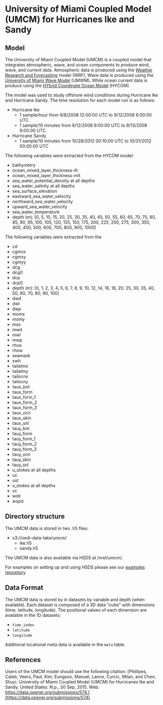 # University of Miami Coupled Model (UMCM) for Hurricanes Ike and Sandy

## Model

The University of Miami Coupled Model (UMCM) is a coupled model that integrates
atmospheric, wave, and ocean components to produce wind, wave, and current
data. Atmospheric data is produced using the [Weather Research and Forecasting](https://www.mmm.ucar.edu/weather-research-and-forecasting-model)
model (WRF), Wave data is produced using the [University of Miami Wave Model](https://umwm.org/)
(UMWM), While ocean current data is produce using the
[HYbrid Coordinate Ocean Model](https://www.hycom.org/) (HYCOM).

The model was used to study offshore wind conditions during Hurricane Ike
and Hurricane Sandy. The time resolution for each model run is as follows:

- Hurricane Ike
  - 1 sample/hour from 9/8/2008 12:00:00 UTC to 9/12/2008 6:00:00 UTC
  - 1 sample/10 minutes from 9/12/2008 6:00:00 UTC to 9/13/2008 9:00:00 UTC
- Hurricane Sandy
  - 1 sample/10 minutes from 10/28/2012 00:10:00 UTC to 10/31/2012 00:00:00 UTC

The following variables were extracted from the HYCOM model:
- bathymetry
- ocean_mixed_layer_thickness-ilt
- ocean_mixed_layer_thickness-mlt
- sea_water_potential_density at all depths
- sea_water_salinity at all depths
- sea_surface_elevation
- eastward_sea_water_velocity
- northward_sea_water_velocity
- upward_sea_water_velocity
- sea_water_temperature
- depth (m): [0, 5, 10, 15, 20, 25, 30, 35, 40, 45, 50, 55, 60, 65, 70, 75, 80, 85, 90, 95, 100, 105, 120, 135, 150, 175, 200, 225, 250, 275, 300, 350, 400, 450, 500, 600, 700, 800, 900, 1000]

The following variables were extracted from the
- cd
- cgmxx
- cgmxy
- cgmyy
- dcg
- dcg0
- dcp
- dcp0
- depth (m): [0, 1, 2, 3, 4, 5, 6, 7, 8, 9, 10, 12, 14, 16, 18, 20, 25, 30, 35, 40, 50, 60, 70, 80, 90, 100]
- dwd
- dwl
- dwp
- momx
- momy
- mss
- mwd
- mwl
- mwp
- rhoa
- rhow
- seamask
- swh
- tailatmx
- tailatmy
- tailocnx
- tailocny
- taux_bot
- taux_form
- taux_form_1
- taux_form_2
- taux_form_3
- taux_ocn
- taux_skin
- taux_snl
- tauy_bot
- tauy_form
- tauy_form_1
- tauy_form_2
- tauy_form_3
- tauy_ocn
- tauy_skin
- tauy_snl
- u_stokes at all depths
- uc
- ust
- v_stokes at all depths
- vc
- wdir
- wspd

## Directory structure

The UMCM data is stored in two .h5 files:
- s3://oedi-data-lake/umcm/
  - ike.h5
  - sandy.h5

The UMCM data is also available via HSDS at /nrel/umcm/.

For examples on setting up and using HSDS please see our [examples repository](https://github.com/nrel/hsds-examples)

## Data Format

The UMCM data is stored by in datasets by variable and depth (when available).
Each dataset is composed of a 3D data "cube" with dimensions (time, latitude,
longitude). The positional values of each dimension are available in the 1D
datasets:
- `time_index`
- `latitude`
- `longitude`

Additional locational meta data is available in the `meta` table.

## References

Users of the UMCM model should use the following citation:
[Phillipes, Caleb, Veers, Paul, Kim, Eungsoo, Manuel, Lance, Curcic, Milan, and Chen, Shuyi. University of Miami Coupled Model (UMCM) for Hurricanes Ike and Sandy. United States: N.p., 30 Sep, 2015. Web. https://data.openei.org/submissions/574.](https://data.openei.org/submissions/574)
